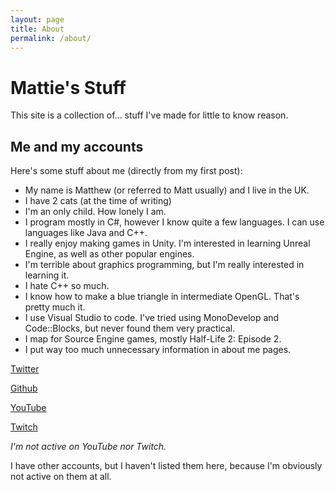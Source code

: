 ```yaml
---
layout: page
title: About
permalink: /about/
---
```


# Mattie's Stuff
This site is a collection of... stuff I've made for little to know reason.
## Me and my accounts

Here's some stuff about me (directly from my first post):

- My name is Matthew (or referred to Matt usually) and I live in the UK.
- I have 2 cats (at the time of writing)
- I'm an only child. How lonely I am.
- I program mostly in C#, however I know quite a few languages. I can use languages like Java and C++.
- I really enjoy making games in Unity. I'm interested in learning Unreal Engine, as well as other popular engines.
- I'm terrible about graphics programming, but I'm really interested in learning it.
- I hate C++ so much.
- I know how to make a blue triangle in intermediate OpenGL. That's pretty much it.
- I use Visual Studio to code. I've tried using MonoDevelop and Code::Blocks, but never found them very practical.
- I map for Source Engine games, mostly Half-Life 2: Episode 2.
- I put way too much unnecessary information in about me pages.

[Twitter](https://twitter.com/MattieMonsterOF)

[Github](https://github.com/mattiemonster)

[YouTube](https://www.youtube.com/channel/UCQa05avAPkFLEKP4qTl_Ikw)

[Twitch](http://twitch.tv/mattieof)

*I'm not active on YouTube nor Twitch.*

I have other accounts, but I haven't listed them here, because I'm obviously not active on them at all.
